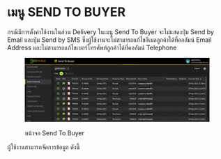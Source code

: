 # เมนู SEND TO BUYER

กรณีมีการตั้งค่าใช้งานในส่วน Delivery ในเมนู Send To Buyer จะไม่แสดงปุ่ม Send by Email และปุ่ม Send by SMS ซึ่งผู้ใช้งานจะไม่สามารถแก้ไขอีเมลลูกค้าได้ที่คอลัมน์ Email Address และไม่สามารถแก้ไขเบอร์โทรศัพท์ลูกค้าได้ที่คอลัมน์ Telephone

<figure><img src="../../.gitbook/assets/image (312).png" alt=""><figcaption><p>หน้าจอ Send To Buyer</p></figcaption></figure>

ผู้ใช้งานสามารถจัดการข้อมูล ดังนี้
